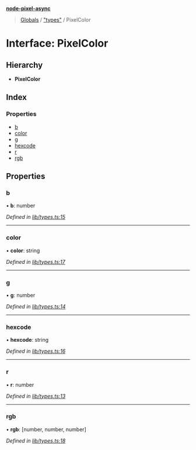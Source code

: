 **[node-pixel-async](../README.md)**

> [Globals](../globals.md) / ["types"](../modules/_types_.md) / PixelColor

# Interface: PixelColor

## Hierarchy

* **PixelColor**

## Index

### Properties

* [b](_types_.pixelcolor.md#b)
* [color](_types_.pixelcolor.md#color)
* [g](_types_.pixelcolor.md#g)
* [hexcode](_types_.pixelcolor.md#hexcode)
* [r](_types_.pixelcolor.md#r)
* [rgb](_types_.pixelcolor.md#rgb)

## Properties

### b

•  **b**: number

*Defined in [lib/types.ts:15](https://github.com/hweeks/node-pixel-async/blob/94dca3b/lib/types.ts#L15)*

___

### color

•  **color**: string

*Defined in [lib/types.ts:17](https://github.com/hweeks/node-pixel-async/blob/94dca3b/lib/types.ts#L17)*

___

### g

•  **g**: number

*Defined in [lib/types.ts:14](https://github.com/hweeks/node-pixel-async/blob/94dca3b/lib/types.ts#L14)*

___

### hexcode

•  **hexcode**: string

*Defined in [lib/types.ts:16](https://github.com/hweeks/node-pixel-async/blob/94dca3b/lib/types.ts#L16)*

___

### r

•  **r**: number

*Defined in [lib/types.ts:13](https://github.com/hweeks/node-pixel-async/blob/94dca3b/lib/types.ts#L13)*

___

### rgb

•  **rgb**: [number, number, number]

*Defined in [lib/types.ts:18](https://github.com/hweeks/node-pixel-async/blob/94dca3b/lib/types.ts#L18)*

